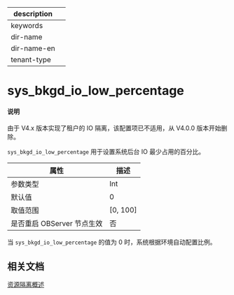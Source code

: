 |description||
|---|---|
|keywords||
|dir-name||
|dir-name-en||
|tenant-type||

# sys_bkgd_io_low_percentage

<main id="notice" type='explain'>
<h4>说明</h4>
<p>由于 V4.x 版本实现了租户的 IO 隔离，该配置项已不适用，从 V4.0.0 版本开始删除。</p>
</main>

`sys_bkgd_io_low_percentage` 用于设置系统后台 IO 最少占用的百分比。

|      **属性**      |   **描述**   |
|------------------|------------|
| 参数类型             | Int         |
| 默认值              | 0          |
| 取值范围             | \[0, 100\] |
| 是否重启 OBServer 节点生效 | 否          |

当 `sys_bkgd_io_low_percentage` 的值为 0 时，系统根据环境自动配置比例。

## 相关文档

[资源隔离概述](../../../../600.manage/200.tenant-management/600.common-tenant-operations/300.resource-isolation/100.resource-isolation-overview.md)
